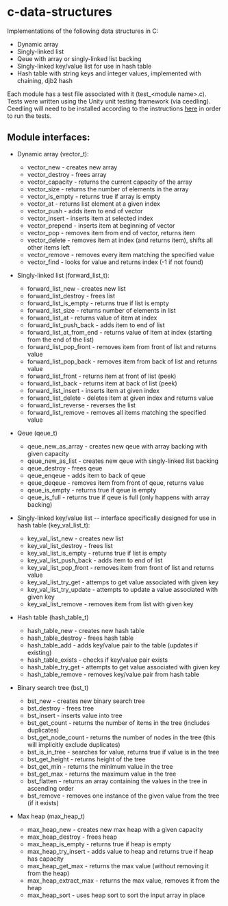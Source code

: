 # c-data-structures
Implementations of the following data structures in C:
  - Dynamic array
  - Singly-linked list
  - Qeue with array or singly-linked list backing
  - Singly-linked key/value list for use in hash table
  - Hash table with string keys and integer values, implemented with chaining, djb2 hash

Each module has a test file associated with it (test_\<module name\>.c). Tests were written using the Unity unit testing framework (via ceedling). Ceedling will need to be installed according to the instructions [here](https://github.com/ThrowTheSwitch/Ceedling) in order to run the tests.

## Module interfaces:
  - Dynamic array (vector_t):
    - vector_new - creates new array
    - vector_destroy - frees array
    - vector_capacity - returns the current capacity of the array
    - vector_size - returns the number of elements in the array
    - vector_is_empty - returns true if array is empty
    - vector_at - returns list element at a given index
    - vector_push - adds item to end of vector
    - vector_insert - inserts item at selected index
    - vector_prepend - inserts item at beginning of vector
    - vector_pop - removes item from end of vector, returns item
    - vector_delete - removes item at index (and returns item), shifts all other items left
    - vector_remove - removes every item matching the specified value
    - vector_find - looks for value and returns index (-1 if not found)
    
  - Singly-linked list (forward_list_t):
    - forward_list_new - creates new list
    - forward_list_destroy - frees list
    - forward_list_is_empty - returns true if list is empty
    - forward_list_size - returns number of elements in list
    - forward_list_at - returns value of item at index
    - forward_list_push_back - adds item to end of list
    - forward_list_at_from_end - returns value of item at index (starting from the end of the list)
    - forward_list_pop_front - removes item from front of list and returns value
    - forward_list_pop_back - removes item from back of list and returns value
    - forward_list_front - returns item at front of list (peek)
    - forward_list_back - returns item at back of list (peek)
    - forward_list_insert - inserts item at given index
    - forward_list_delete - deletes item at given index and returns value
    - forward_list_reverse - reverses the list
    - forward_list_remove - removes all items matching the specified value
    
  - Qeue (qeue_t)
    - qeue_new_as_array - creates new qeue with array backing with given capacity
    - qeue_new_as_list - creates new qeue with singly-linked list backing
    - qeue_destroy - frees qeue
    - qeue_enqeue - adds item to back of qeue
    - qeue_deqeue - removes item from front of qeue, returns value
    - qeue_is_empty - returns true if qeue is empty
    - qeue_is_full - returns true if qeue is full (only happens with array backing)
    
  - Singly-linked key/value list -- interface specifically designed for use in hash table (key_val_list_t):
    - key_val_list_new - creates new list
    - key_val_list_destroy - frees list
    - key_val_list_is_empty - returns true if list is empty
    - key_val_list_push_back - adds item to end of list
    - key_val_list_pop_front - removes item from front of list and returns value
    - key_val_list_try_get - attemps to get value associated with given key
    - key_val_list_try_update - attempts to update a value associated with given key
    - key_val_list_remove - removes item from list with given key
    
  - Hash table (hash_table_t)
    - hash_table_new - creates new hash table
    - hash_table_destroy - frees hash table
    - hash_table_add - adds key/value pair to the table (updates if existing)
    - hash_table_exists - checks if key/value pair exists
    - hash_table_try_get - attempts to get value associated with given key
    - hash_table_remove - removes key/value pair from hash table

  - Binary search tree (bst_t)
    - bst_new - creates new binary search tree
    - bst_destroy - frees tree
    - bst_insert - inserts value into tree
    - bst_get_count - returns the number of items in the tree (includes duplicates)
    - bst_get_node_count - returns the number of nodes in the tree (this will implicitly exclude duplicates)
    - bst_is_in_tree - searches for value, returns true if value is in the tree
    - bst_get_height - returns height of the tree
    - bst_get_min - returns the minimum value in the tree
    - bst_get_max - returns the maximum value in the tree
    - bst_flatten - returns an array containing the values in the tree in ascending order
    - bst_remove - removes one instance of the given value from the tree (if it exists)

  - Max heap (max_heap_t)
    - max_heap_new - creates new max heap with a given capacity
    - max_heap_destroy - frees heap
    - max_heap_is_empty - returns true if heap is empty
    - max_heap_try_insert - adds value to heap and returns true if heap has capacity
    - max_heap_get_max - returns the max value (without removing it from the heap)
    - max_heap_extract_max - returns the max value, removes it from the heap
    - max_heap_sort - uses heap sort to sort the input array in place